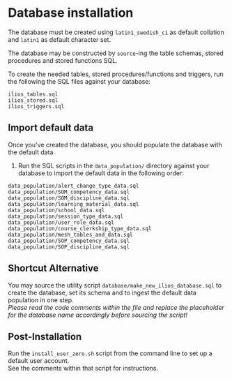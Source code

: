 # Database installation

The database must be created using `latin1_swedish_ci` as default collation and `latin1` as default character set.

The database may be constructed by `source`-ing the table schemas, stored procedures and stored functions SQL.

To create the needed tables, stored procedures/functions and triggers, run the following the SQL files against your database:

    ilios_tables.sql
    ilios_stored.sql
    ilios_triggers.sql

## Import default data

Once you've created the database, you should populate the database with the default data.

1. Run the SQL scripts in the `data_population/` directory against your database to import the default data in the following order:  

```
data_population/alert_change_type_data.sql
data_population/SOM_competency_data.sql
data_population/SOM_discipline_data.sql
data_population/learning_material_data.sql
data_population/school_data.sql
data_population/session_type_data.sql
data_population/user_role_data.sql
data_population/course_clerkship_type_data.sql
data_population/mesh_tables_and_data.sql
data_population/SOP_competency_data.sql
data_population/SOP_discipline_data.sql
```

## Shortcut Alternative

You may source the utility script `database/make_new_ilios_database.sql` to create the database, set its schema and to ingest the default data population in one step.  
_Please read the code comments within the file and replace the placeholder for the database name accordingly before sourcing the script!_


## Post-Installation

Run the `install_user_zero.sh` script from the command line to set up a default user account.  
See the comments within that script for instructions.

